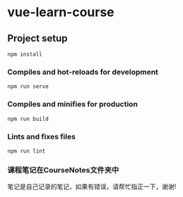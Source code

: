 # vue-learn-course

## Project setup
```
npm install
```

### Compiles and hot-reloads for development
```
npm run serve
```

### Compiles and minifies for production
```
npm run build
```

### Lints and fixes files
```
npm run lint
```

### 课程笔记在CourseNotes文件夹中
笔记是自己记录的笔记，如果有错误，请帮忙指正一下，谢谢!

